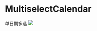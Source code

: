# MultiselectCalendar
单日期多选
![](https://github.com/ITPercy/MultiselectCalendar/raw/master/Image/image.jpg)  
